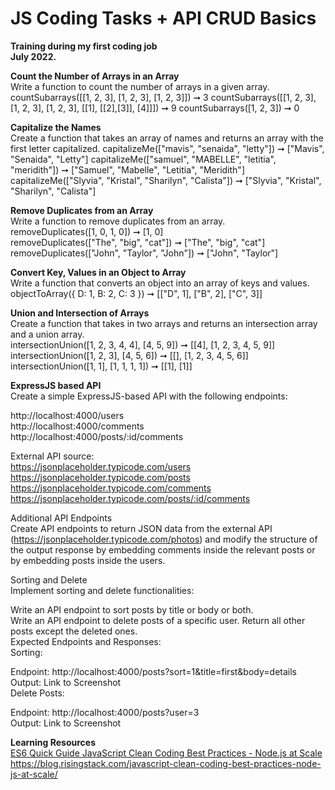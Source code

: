 # JS Coding Tasks + API CRUD Basics

**Training during my first coding job**  
**July 2022.**  

**Count the Number of Arrays in an Array**  
Write a function to count the number of arrays in a given array.
countSubarrays([[1, 2, 3], [1, 2, 3], [1, 2, 3]]) ➞ 3
countSubarrays([[1, 2, 3], [1, 2, 3], [1, 2, 3], [[1], [[2],[3]], [4]]]) ➞ 9
countSubarrays([1, 2, 3]) ➞ 0

**Capitalize the Names**  
Create a function that takes an array of names and returns an array with the first letter capitalized.
capitalizeMe(["mavis", "senaida", "letty"]) ➞ ["Mavis", "Senaida", "Letty"]
capitalizeMe(["samuel", "MABELLE", "letitia", "meridith"]) ➞ ["Samuel", "Mabelle", "Letitia", "Meridith"]
capitalizeMe(["Slyvia", "Kristal", "Sharilyn", "Calista"]) ➞ ["Slyvia", "Kristal", "Sharilyn", "Calista"]

**Remove Duplicates from an Array**  
Write a function to remove duplicates from an array.  
removeDuplicates([1, 0, 1, 0]) ➞ [1, 0]  
removeDuplicates(["The", "big", "cat"]) ➞ ["The", "big", "cat"]  
removeDuplicates(["John", "Taylor", "John"]) ➞ ["John", "Taylor"]  

**Convert Key, Values in an Object to Array**  
Write a function that converts an object into an array of keys and values.  
objectToArray({ D: 1, B: 2, C: 3 }) ➞ [["D", 1], ["B", 2], ["C", 3]]  

**Union and Intersection of Arrays**  
Create a function that takes in two arrays and returns an intersection array and a union array.  
intersectionUnion([1, 2, 3, 4, 4], [4, 5, 9]) ➞ [[4], [1, 2, 3, 4, 5, 9]]  
intersectionUnion([1, 2, 3], [4, 5, 6]) ➞ [[], [1, 2, 3, 4, 5, 6]]  
intersectionUnion([1, 1], [1, 1, 1, 1]) ➞ [[1], [1]]  

**ExpressJS based API**  
Create a simple ExpressJS-based API with the following endpoints:    

http://localhost:4000/users  
http://localhost:4000/comments  
http://localhost:4000/posts/:id/comments  

External API source:  
https://jsonplaceholder.typicode.com/users  
https://jsonplaceholder.typicode.com/posts  
https://jsonplaceholder.typicode.com/comments  
https://jsonplaceholder.typicode.com/posts/:id/comments  

Additional API Endpoints  
Create API endpoints to return JSON data from the external API (https://jsonplaceholder.typicode.com/photos) and modify the structure of the output response by embedding comments inside the relevant posts or by embedding posts inside the users.

Sorting and Delete  
Implement sorting and delete functionalities:

Write an API endpoint to sort posts by title or body or both.  
Write an API endpoint to delete posts of a specific user. Return all other posts except the deleted ones.  
Expected Endpoints and Responses:  
Sorting:

Endpoint: http://localhost:4000/posts?sort=1&title=first&body=details  
Output: Link to Screenshot  
Delete Posts:

Endpoint: http://localhost:4000/posts?user=3  
Output: Link to Screenshot  

**Learning Resources**  
[ES6 Quick Guide  ](https://www.tutorialspoint.com/es6/es6_quick_guide.htm)
[JavaScript Clean Coding Best Practices - Node.js at Scale  ](https://blog.risingstack.com/javascript-clean-coding-best-practices-node-js-at-scale/)https://blog.risingstack.com/javascript-clean-coding-best-practices-node-js-at-scale/
